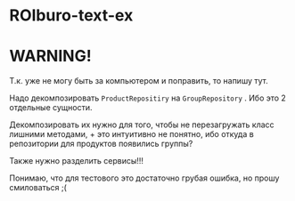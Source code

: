# ROIburo-text-ex

# WARNING! 

Т.к. уже не могу быть за компьютером и поправить, то напишу тут. 

Надо декомпозировать ```ProductRepositiry``` на ```GroupRepository``` . Ибо это 2 отдельные сущности. 

Декомпозировать их нужно для того, чтобы не перезагружать класс лишними методами, + это интуитивно не понятно, ибо откуда в репозитории для продуктов появились группы? 

Также нужно разделить сервисы!!! 

Понимаю, что для тестового это достаточно грубая ошибка, но прошу смиловаться ;(
